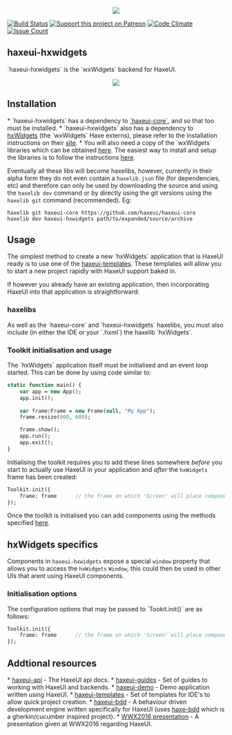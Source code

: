 <p align="center">
  <img src="https://dl.dropboxusercontent.com/u/26678671/haxeui2-warning.png"/>
</p>

[![Build Status](https://travis-ci.org/haxeui/haxeui-hxwidgets.svg?branch=master)](https://travis-ci.org/haxeui/haxeui-hxwidgets)
[![Support this project on Patreon](https://dl.dropboxusercontent.com/u/26678671/patreon_button.png)](https://www.patreon.com/haxeui)
[![Code Climate](https://codeclimate.com/github/haxeui/hxWidgets/badges/gpa.svg)](https://codeclimate.com/github/haxeui/hxWidgets)
[![Issue Count](https://codeclimate.com/github/haxeui/hxWidgets/badges/issue_count.svg)](https://codeclimate.com/github/haxeui/hxWidgets)

<h2>haxeui-hxwidgets</h2>
`haxeui-hxwidgets` is the `wxWidgets` backend for HaxeUI.

<p align="center">
	<img src="https://github.com/haxeui/haxeui-hxwidgets/raw/master/screen.png" />
</p>

<h2>Installation</h2>
 * `haxeui-hxwidgets` has a dependency to <a href="https://github.com/haxeui/haxeui-core">`haxeui-core`</a>, and so that too must be installed.
 * `haxeui-hxwidgets` also has a dependency to <a href="https://github.com/haxeui/hxWidgets">hxWidgets</a> (the `wxWidgets` Haxe externs), please refer to the installation instructions on their <a href="https://github.com/haxeui/hxWidgets">site</a>.
 * You will also need a copy of the `wxWidgets` libraries which can be obtained <a href="https://www.wxwidgets.org/downloads">here</a>. The easiest way to install and setup the libraries is to follow the instructions <a href="https://github.com/haxeui/hxWidgets#hxwidgets">here</a>.

Eventually all these libs will become haxelibs, however, currently in their alpha form they do not even contain a `haxelib.json` file (for dependencies, etc) and therefore can only be used by downloading the source and using the `haxelib dev` command or by directly using the git versions using the `haxelib git` command (recommended). Eg:

```
haxelib git haxeui-core https://github.com/haxeui/haxeui-core
haxelib dev haxeui-hxwidgets path/to/expanded/source/archive
```

<h2>Usage</h2>
The simplest method to create a new `hxWidgets` application that is HaxeUI ready is to use one of the <a href="https://github.com/haxeui/haxeui-templates">haxeui-templates</a>. These templates will allow you to start a new project rapidly with HaxeUI support baked in. 

If however you already have an existing application, then incorporating HaxeUI into that application is straightforward:

<h3>haxelibs</h3>
As well as the `haxeui-core` and `haxeui-hxwidgets` haxelibs, you must also include (in either the IDE or your `.hxml`) the haxelib `hxWidgets`.

<h3>Toolkit initialisation and usage</h3>
The `hxWidgets` application itself must be initialised and an event loop started. This can be done by using code similar to:

```haxe
static function main() {
	var app = new App();
    app.init();
    
    var frame:Frame = new Frame(null, "My App");
    frame.resize(800, 600);

    frame.show();
    app.run();
    app.exit();
}
```

Initialising the toolkit requires you to add these lines somewhere _before_ you start to actually use HaxeUI in your application and _after_ the `hxWidgets` frame has been created:

```haxe
Toolkit.init({
	frame: frame      // the frame on which 'Screen' will place components
});
```

Once the toolkit is initialised you can add components using the methods specified <a href="https://github.com/haxeui/haxeui-core#adding-components-using-haxe-code">here</a>.

<h2>hxWidgets specifics</h2>

Components in `haxeui-hxwidgets` expose a special `window` property that allows you to access the `hxWidgets` `Window`, this could then be used in other UIs that arent using HaxeUI components. 

<h3>Initialisation options</h3>
The configuration options that may be passed to `Tookit.init()` are as follows:

```haxe
Toolkit.init({
	frame: frame      // the frame on which 'Screen' will place components
});
```


<h2>Addtional resources</h2>
* <a href="http://haxeui.github.io/haxeui-api/">haxeui-api</a> - The HaxeUI api docs.
* <a href="https://github.com/haxeui/haxeui-guides">haxeui-guides</a> - Set of guides to working with HaxeUI and backends.
* <a href="https://github.com/haxeui/haxeui-demo">haxeui-demo</a> - Demo application written using HaxeUI.
* <a href="https://github.com/haxeui/haxeui-templates">haxeui-templates</a> - Set of templates for IDE's to allow quick project creation.
* <a href="https://github.com/haxeui/haxeui-bdd">haxeui-bdd</a> - A behaviour driven development engine written specifically for HaxeUI (uses <a href="https://github.com/haxeui/haxe-bdd">haxe-bdd</a> which is a gherkin/cucumber inspired project).
* <a href="https://www.youtube.com/watch?v=L8J8qrR2VSg&feature=youtu.be">WWX2016 presentation</a> - A presentation given at WWX2016 regarding HaxeUI.

